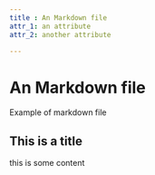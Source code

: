 ```yaml
---
title : An Markdown file
attr_1: an attribute
attr_2: another attribute

--- 
```


# An Markdown file

Example of markdown file

## This is a title

this is some content
